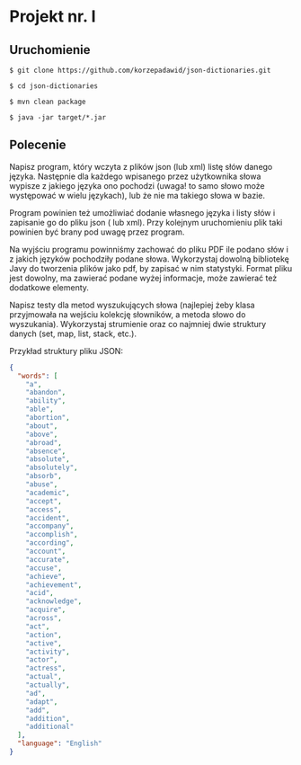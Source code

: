 # Projekt nr. I

## Uruchomienie

```shell
$ git clone https://github.com/korzepadawid/json-dictionaries.git 
```

```shell
$ cd json-dictionaries 
```

```shell
$ mvn clean package
```

```shell
$ java -jar target/*.jar
```

## Polecenie

Napisz program, który wczyta z plików json (lub xml) listę słów danego języka. Następnie dla każdego
wpisanego przez użytkownika słowa wypisze z jakiego języka ono pochodzi (uwaga! to samo słowo może
występować w wielu językach), lub że nie ma takiego słowa w bazie.

Program powinien też umożliwiać dodanie własnego języka i listy słów i zapisanie go do pliku json (
lub xml). Przy kolejnym uruchomieniu plik taki powinien być brany pod uwagę przez program.

Na wyjściu programu powinniśmy zachować do pliku PDF ile podano słów i z jakich języków pochodziły
podane słowa. Wykorzystaj dowolną bibliotekę Javy do tworzenia plików jako pdf, by zapisać w nim
statystyki. Format pliku jest dowolny, ma zawierać podane wyżej informacje, może zawierać też
dodatkowe elementy.

Napisz testy dla metod wyszukujących słowa (najlepiej żeby klasa przyjmowała na wejściu kolekcję
słowników, a metoda słowo do wyszukania). Wykorzystaj strumienie oraz co najmniej dwie struktury
danych (set, map, list, stack, etc.).

Przykład struktury pliku JSON:

```json
{
  "words": [
    "a",
    "abandon",
    "ability",
    "able",
    "abortion",
    "about",
    "above",
    "abroad",
    "absence",
    "absolute",
    "absolutely",
    "absorb",
    "abuse",
    "academic",
    "accept",
    "access",
    "accident",
    "accompany",
    "accomplish",
    "according",
    "account",
    "accurate",
    "accuse",
    "achieve",
    "achievement",
    "acid",
    "acknowledge",
    "acquire",
    "across",
    "act",
    "action",
    "active",
    "activity",
    "actor",
    "actress",
    "actual",
    "actually",
    "ad",
    "adapt",
    "add",
    "addition",
    "additional"
  ],
  "language": "English"
}
```